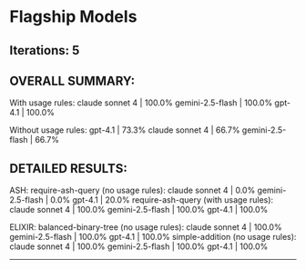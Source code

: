 # Flagship Models
Iterations: 5
---

OVERALL SUMMARY:
---

With usage rules:
  claude sonnet 4    | 100.0%
  gemini-2.5-flash   | 100.0%
  gpt-4.1            | 100.0%

Without usage rules:
  gpt-4.1            | 73.3%
  claude sonnet 4    | 66.7%
  gemini-2.5-flash   | 66.7%

DETAILED RESULTS:
--------------------------------------------------------------------------------

ASH:
  require-ash-query (no usage rules):
    claude sonnet 4      | 0.0%
    gemini-2.5-flash     | 0.0%
    gpt-4.1              | 20.0%
  require-ash-query (with usage rules):
    claude sonnet 4      | 100.0%
    gemini-2.5-flash     | 100.0%
    gpt-4.1              | 100.0%

ELIXIR:
  balanced-binary-tree (no usage rules):
    claude sonnet 4      | 100.0%
    gemini-2.5-flash     | 100.0%
    gpt-4.1              | 100.0%
  simple-addition (no usage rules):
    claude sonnet 4      | 100.0%
    gemini-2.5-flash     | 100.0%
    gpt-4.1              | 100.0%

---